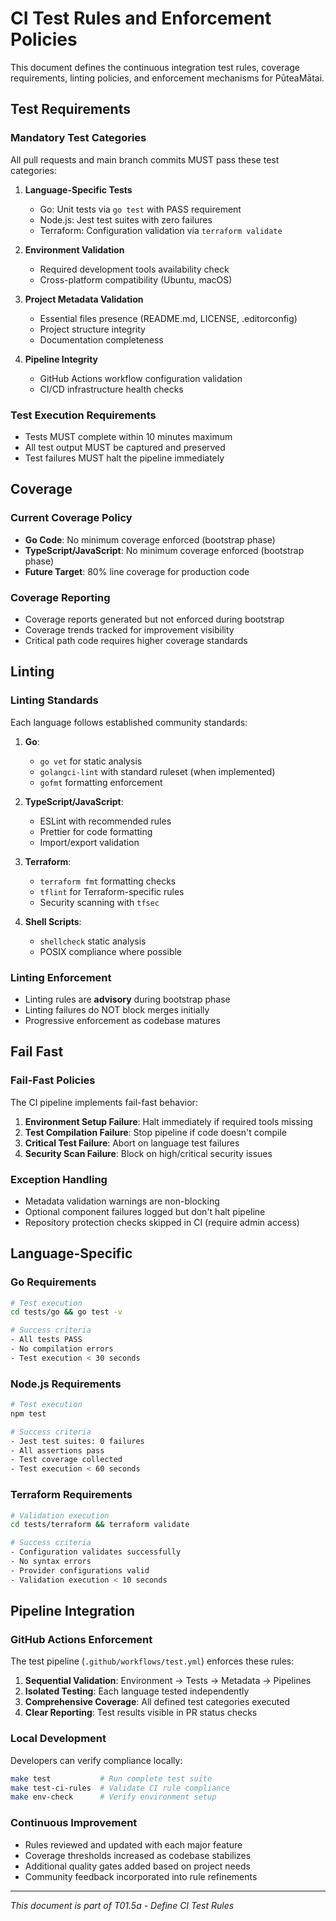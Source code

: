 # CI Test Rules and Enforcement Policies

This document defines the continuous integration test rules, coverage requirements, linting policies, and enforcement mechanisms for PūteaMātai.

## Test Requirements

### Mandatory Test Categories

All pull requests and main branch commits MUST pass these test categories:

1. **Language-Specific Tests**
   - Go: Unit tests via `go test` with PASS requirement
   - Node.js: Jest test suites with zero failures
   - Terraform: Configuration validation via `terraform validate`

2. **Environment Validation**
   - Required development tools availability check
   - Cross-platform compatibility (Ubuntu, macOS)

3. **Project Metadata Validation** 
   - Essential files presence (README.md, LICENSE, .editorconfig)
   - Project structure integrity
   - Documentation completeness

4. **Pipeline Integrity**
   - GitHub Actions workflow configuration validation
   - CI/CD infrastructure health checks

### Test Execution Requirements

- Tests MUST complete within 10 minutes maximum
- All test output MUST be captured and preserved
- Test failures MUST halt the pipeline immediately

## Coverage

### Current Coverage Policy

- **Go Code**: No minimum coverage enforced (bootstrap phase)
- **TypeScript/JavaScript**: No minimum coverage enforced (bootstrap phase)
- **Future Target**: 80% line coverage for production code

### Coverage Reporting

- Coverage reports generated but not enforced during bootstrap
- Coverage trends tracked for improvement visibility
- Critical path code requires higher coverage standards

## Linting

### Linting Standards

Each language follows established community standards:

1. **Go**: 
   - `go vet` for static analysis
   - `golangci-lint` with standard ruleset (when implemented)
   - `gofmt` formatting enforcement

2. **TypeScript/JavaScript**:
   - ESLint with recommended rules
   - Prettier for code formatting
   - Import/export validation

3. **Terraform**:
   - `terraform fmt` formatting checks
   - `tflint` for Terraform-specific rules
   - Security scanning with `tfsec`

4. **Shell Scripts**:
   - `shellcheck` static analysis
   - POSIX compliance where possible

### Linting Enforcement

- Linting rules are **advisory** during bootstrap phase
- Linting failures do NOT block merges initially
- Progressive enforcement as codebase matures

## Fail Fast

### Fail-Fast Policies

The CI pipeline implements fail-fast behavior:

1. **Environment Setup Failure**: Halt immediately if required tools missing
2. **Test Compilation Failure**: Stop pipeline if code doesn't compile
3. **Critical Test Failure**: Abort on language test failures
4. **Security Scan Failure**: Block on high/critical security issues

### Exception Handling

- Metadata validation warnings are non-blocking
- Optional component failures logged but don't halt pipeline
- Repository protection checks skipped in CI (require admin access)

## Language-Specific

### Go Requirements

```bash
# Test execution
cd tests/go && go test -v

# Success criteria
- All tests PASS
- No compilation errors
- Test execution < 30 seconds
```

### Node.js Requirements

```bash
# Test execution  
npm test

# Success criteria
- Jest test suites: 0 failures
- All assertions pass
- Test coverage collected
- Test execution < 60 seconds
```

### Terraform Requirements

```bash
# Validation execution
cd tests/terraform && terraform validate

# Success criteria
- Configuration validates successfully
- No syntax errors
- Provider configurations valid
- Validation execution < 10 seconds
```

## Pipeline Integration

### GitHub Actions Enforcement

The test pipeline (`.github/workflows/test.yml`) enforces these rules:

1. **Sequential Validation**: Environment → Tests → Metadata → Pipelines
2. **Isolated Testing**: Each language tested independently
3. **Comprehensive Coverage**: All defined test categories executed
4. **Clear Reporting**: Test results visible in PR status checks

### Local Development

Developers can verify compliance locally:

```bash
make test           # Run complete test suite
make test-ci-rules  # Validate CI rule compliance
make env-check      # Verify environment setup
```

### Continuous Improvement

- Rules reviewed and updated with each major feature
- Coverage thresholds increased as codebase stabilizes  
- Additional quality gates added based on project needs
- Community feedback incorporated into rule refinements

---

*This document is part of T01.5a - Define CI Test Rules*